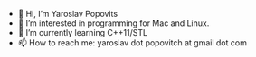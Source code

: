 - 👋 Hi, I’m Yaroslav Popovits
- 👀 I’m interested in programming for Mac and Linux. 
- 🌱 I’m currently learning C++11/STL
- 📫 How to reach me: yaroslav dot popovitch at gmail dot com
